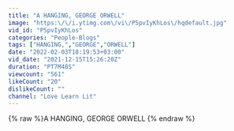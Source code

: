 ```yaml
---
title: "A HANGING, GEORGE ORWELL"
image: "https:\/\/i.ytimg.com\/vi\/P5pvIyKhLos\/hqdefault.jpg"
vid_id: "P5pvIyKhLos"
categories: "People-Blogs"
tags: ["HANGING,","GEORGE","ORWELL"]
date: "2022-02-03T18:19:53+03:00"
vid_date: "2021-12-15T15:26:20Z"
duration: "PT7M48S"
viewcount: "561"
likeCount: "20"
dislikeCount: ""
channel: "Love Learn Lit"
---
```

{% raw %}A HANGING, GEORGE ORWELL {% endraw %}
